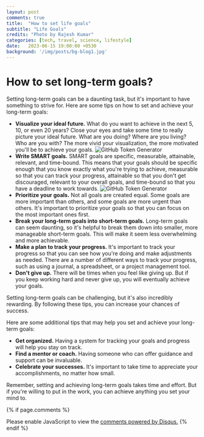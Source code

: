 ```yaml
---
layout: post
comments: true
title:  "How to set life goals"
subtitle: "Life Goals"
credits: "Photo by Rajesh Kumar"
categories: [tech, travel, science, lifestyle]
date:   2023-06-15 19:00:00 +0530
background: '/img/posts/bg-blog1.jpg'
---
```



How to set long-term goals?
========

<p>Setting long-term goals can be a daunting task, but it's important to have something to strive for. Here are some tips on how to set and achieve your long-term goals:</p>
<ul>
<li><strong>Visualize your ideal future.</strong> What do you want to achieve in the next 5, 10, or even 20 years? Close your eyes and take some time to really picture your ideal future. What are you doing? Where are you living? Who are you with? The more vivid your visualization, the more motivated you'll be to achieve your goals.
<img src="{{"/img/posts/visualize.jpeg" | relative_url }}" alt="GitHub Token Generator" style="max-width:100%;"> 
</li>
<li><strong>Write SMART goals.</strong> SMART goals are specific, measurable, attainable, relevant, and time-bound. This means that your goals should be specific enough that you know exactly what you're trying to achieve, measurable so that you can track your progress, attainable so that you don't get discouraged, relevant to your overall goals, and time-bound so that you have a deadline to work towards.
<img src="{{"/img/posts/priority.jpeg" | relative_url }}" alt="GitHub Token Generator" style="max-width:100%;">
</li>
<li><strong>Prioritize your goals.</strong> Not all goals are created equal. Some goals are more important than others, and some goals are more urgent than others. It's important to prioritize your goals so that you can focus on the most important ones first.
</li>
<li><strong>Break your long-term goals into short-term goals.</strong> Long-term goals can seem daunting, so it's helpful to break them down into smaller, more manageable short-term goals. This will make it seem less overwhelming and more achievable.
</li>
<li><strong>Make a plan to track your progress.</strong> It's important to track your progress so that you can see how you're doing and make adjustments as needed. There are a number of different ways to track your progress, such as using a journal, a spreadsheet, or a project management tool.
</li>
<li><strong>Don't give up.</strong> There will be times when you feel like giving up. But if you keep working hard and never give up, you will eventually achieve your goals.
</ul>
<p>Setting long-term goals can be challenging, but it's also incredibly rewarding. By following these tips, you can increase your chances of success.</p>
<p>Here are some additional tips that may help you set and achieve your long-term goals:</p>
<ul>
<li><strong>Get organized.</strong> Having a system for tracking your goals and progress will help you stay on track.
</li>
<li><strong>Find a mentor or coach.</strong> Having someone who can offer guidance and support can be invaluable.
</li>
<li><strong>Celebrate your successes.</strong> It's important to take time to appreciate your accomplishments, no matter how small.
</ul>
<p>Remember, setting and achieving long-term goals takes time and effort. But if you're willing to put in the work, you can achieve anything you set your mind to.</p>




{% if page.comments %}
<div id="disqus_thread"></div>
<script>
    /**
     *  RECOMMENDED CONFIGURATION VARIABLES: EDIT AND UNCOMMENT THE SECTION BELOW TO INSERT DYNAMIC VALUES FROM YOUR PLATFORM OR CMS.
     *  LEARN WHY DEFINING THESE VARIABLES IS IMPORTANT: https://disqus.com/admin/universalcode/#configuration-variables
     */
    /*
    var disqus_config = function () {
        this.page.url = PAGE_URL;  // Replace PAGE_URL with your page's canonical URL variable
        this.page.identifier = PAGE_IDENTIFIER; // Replace PAGE_IDENTIFIER with your page's unique identifier variable
    };
    */
    (function() {  // REQUIRED CONFIGURATION VARIABLE: EDIT THE SHORTNAME BELOW
        var d = document, s = d.createElement('script');

        s.src = 'https://consultt-github-io.disqus.com/embed.js';  // IMPORTANT: Replace EXAMPLE with your forum shortname!

        s.setAttribute('data-timestamp', +new Date());
        (d.head || d.body).appendChild(s);
    })();
</script>
<noscript>Please enable JavaScript to view the <a href="https://disqus.com/?ref_noscript" rel="nofollow">comments powered by Disqus.</a></noscript>
{% endif %}
